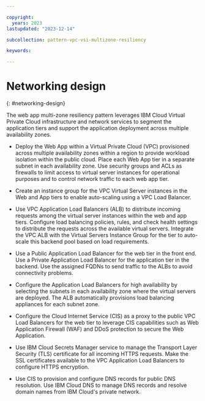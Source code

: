 ```yaml
---

copyright:
  years: 2023
lastupdated: "2023-12-14"

subcollection: pattern-vpc-vsi-multizone-resiliency

keywords:

---
```


# Networking design
{: #networking-design}

The web app multi-zone resiliency pattern leverages IBM Cloud Virtual Private Cloud infrastructure and network services to segment the application tiers and support the application deployment across multiple availability zones.

- Deploy the Web App within a Virtual Private Cloud (VPC) provisioned across multiple availability zones within a region to provide workload isolation within the public cloud. Place each Web App tier in a separate subnet in each availability zone. Use security groups and ACLs as firewalls to limit access to virtual server instances for operational purposes and to control network traffic to each web app tier.

- Create an instance group for the VPC Virtual Server instances in the Web and App tiers to enable auto-scaling using a VPC Load Balancer.

- Use VPC Application Load Balancers (ALB) to distribute incoming requests among the virtual server instances within the web and app tiers. Configure load balancing policies, rules, and check health settings to distribute the requests across the available virtual servers. Integrate the VPC ALB with the Virtual Servers Instance Group for the tier to auto-scale this backend pool based on load requirements.

- Use a Public Application Load Balancer for the web tier in the front end. Use a Private Application Load Balancer for the application tier in the backend. Use the assigned FQDNs to send traffic to the ALBs to avoid connectivity problems.

- Configure the Application Load Balancers for high availability by selecting the subnets in each availability zone where the virtual servers are deployed. The ALB automatically provisions load balancing appliances for each subnet zone.

- Configure the Cloud Internet Service (CIS) as a proxy to the public VPC Load Balancers for the web tier to leverage CIS capabilities such as Web Application Firewall (WAF) and DDoS protection to secure the Web Application.

- Use IBM Cloud Secrets Manager service to manage the Transport Layer Security (TLS) certificate for all incoming HTTPS requests. Make the SSL certificates available to the VPC Application Load Balancers to configure HTTPS encryption.

- Use CIS to provision and configure DNS records for public DNS resolution. Use IBM Cloud DNS to manage DNS records and resolve domain names from IBM Cloud's private network.
